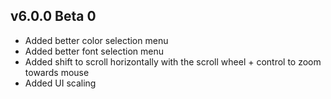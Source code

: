 
## v6.0.0 Beta 0

 * Added better color selection menu
 * Added better font selection menu
 * Added shift to scroll horizontally with the scroll wheel + control to zoom towards mouse
 * Added UI scaling
